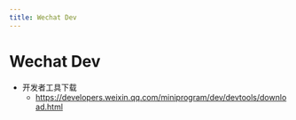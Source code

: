 ```yaml
---
title: Wechat Dev
---
```


# Wechat Dev

- 开发者工具下载
  - https://developers.weixin.qq.com/miniprogram/dev/devtools/download.html
